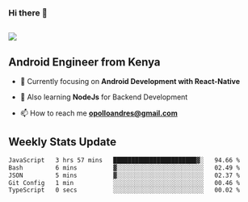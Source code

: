 ### Hi there 👋
<h2 align="left"><img src="https://readme-typing-svg.herokuapp.com?color=000000&lines=I'm+Andrew+Opollo😊;Welcome+to+my+Github😜"> </h2>

## Android Engineer from Kenya


- 🌱 Currently focusing on **Android Development with React-Native**

- 🔭 Also learning **NodeJs** for Backend Development

- 📫 How to reach me **opolloandres@gmail.com**


## Weekly Stats Update
<!--START_SECTION:waka-->

```txt
JavaScript   3 hrs 57 mins   ███████████████████████▓░   94.66 %
Bash         6 mins          ▓░░░░░░░░░░░░░░░░░░░░░░░░   02.49 %
JSON         5 mins          ▓░░░░░░░░░░░░░░░░░░░░░░░░   02.37 %
Git Config   1 min           ░░░░░░░░░░░░░░░░░░░░░░░░░   00.46 %
TypeScript   0 secs          ░░░░░░░░░░░░░░░░░░░░░░░░░   00.02 %
```

<!--END_SECTION:waka-->



